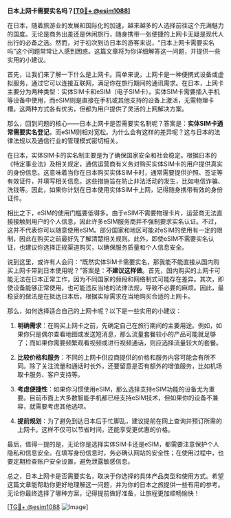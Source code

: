 **日本上网卡需要实名吗？[[TG💪+ @esim1088](https://t.me/s/esim1088)]**

在日本，随着旅游业的发展和国际化的加速，越来越多的人选择前往这个充满魅力的国度。无论是商务出差还是休闲旅行，随身携带一张便捷的上网卡无疑是现代人出行的必备之选。然而，对于初次到访日本的游客来说，“日本上网卡需要实名吗”这个问题常常让人感到困惑。这篇文章将为你详细解答这一问题，并提供一些实用的小建议。

首先，让我们来了解一下什么是上网卡。简单来说，上网卡是一种便携式设备或虚拟服务，通过它可以连接互联网，满足你在旅行期间的通讯需求。在日本，上网卡主要分为两种类型：实体SIM卡和eSIM（电子SIM卡）。实体SIM卡需要插入手机等设备中使用，而eSIM则是直接在手机或其他支持的设备上激活，无需物理卡槽。这两种方式各有优劣，但都为用户提供了灵活的上网解决方案。

那么，回到问题的核心——日本上网卡是否需要实名制呢？答案是：**实体SIM卡通常需要实名登记**，而eSIM则相对宽松。为什么会有这样的差异呢？这与日本的法律法规以及通信行业的管理模式密切相关。

在日本，实体SIM卡的实名制主要是为了确保国家安全和社会稳定。根据日本的《特定事业法》及相关规定，通信运营商有义务对购买实体SIM卡的用户提供真实的身份信息。这意味着当你在日本购买实体SIM卡时，通常需要提供护照、签证等有效证件，并填写相关信息。这些措施旨在防止非法活动的发生，比如电信诈骗、洗钱等。因此，如果你计划在日本使用实体SIM卡上网，记得随身携带有效的身份证件。

相比之下，eSIM的使用门槛要低得多。由于eSIM不需要物理卡片，运营商无法直接接触到用户的个人信息，因此许多eSIM服务商并不强制要求实名认证。不过，这并不代表你可以随意使用eSIM。部分国家和地区可能对eSIM的使用有一定的限制，因此在购买之前最好先了解清楚相关规则。此外，即使eSIM不需要实名认证，也建议你选择正规渠道购买，以确保服务质量和个人信息安全。

说到这里，或许有人会问：“既然实体SIM卡需要实名，那我能不能直接从国内购买上网卡带到日本使用呢？”答案是：**不建议这样做**。首先，国内购买的上网卡可能无法在日本正常工作，因为不同国家的频段和网络制式可能存在差异。其次，即使设备能够正常使用，也可能违反当地的法律法规，导致不必要的麻烦。因此，最稳妥的做法是在抵达日本后，根据实际需求在当地购买合适的上网卡。

那么，如何选择适合自己的上网卡呢？以下是一些实用的小建议：

1. **明确需求**：在购买上网卡之前，先确定自己在旅行期间的主要用途。例如，如果你只是偶尔查看地图或发送短消息，那么流量套餐较小的产品可能就足够了；而如果你需要频繁观看视频或进行视频通话，则应选择流量较大的套餐。
   
2. **比较价格和服务**：不同的上网卡供应商提供的价格和服务内容可能会有所不同。除了关注流量和通话时长外，还要留意是否有额外的增值服务，比如机场取卡服务、客户支持等。

3. **考虑便捷性**：如果你习惯使用eSIM，那么选择支持eSIM功能的设备尤为重要。目前市面上大多数智能手机都已经支持eSIM技术，但如果你的设备不兼容，就需要考虑其他选项。

4. **提前规划**：为了避免到达日本后手忙脚乱，建议提前在网上查询并预订所需的上网卡。这样不仅可以节省时间，还能享受更优惠的价格。

最后，值得一提的是，无论你是选择实体SIM卡还是eSIM，都需要注意保护个人隐私和信息安全。在填写身份信息时，务必确认网站的安全性；在使用过程中，也要定期检查账户安全设置，避免泄露敏感信息。

总之，日本上网卡是否需要实名，取决于你选择的具体产品类型和使用方式。希望这篇文章能帮助你更好地理解这一问题，并为你的日本之旅提供一些有用的参考。无论你最终选择了哪种方案，记得提前做好准备，让旅程更加顺畅愉快！

[[TG💪+ @esim1088](https://t.me/s/esim1088) ![Image](https://i.postimg.cc/4NQfJmqS/Snipaste-2025-05-13-00-14-12.png)]